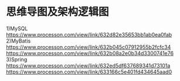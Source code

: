 # 思维导图及架构逻辑图
1)MySQL
https://www.processon.com/view/link/632d82e35653bb1ab0ea0fab
2)MyBatis
https://www.processon.com/view/link/632b045c07912955b2fcfc34
https://www.processon.com/view/link/632b08a2e0b34d3300741e76
3)Spring
https://www.processon.com/view/link/632ed5df637689341d73101a
https://www.processon.com/view/link/633166c5e401fd434645aad0
